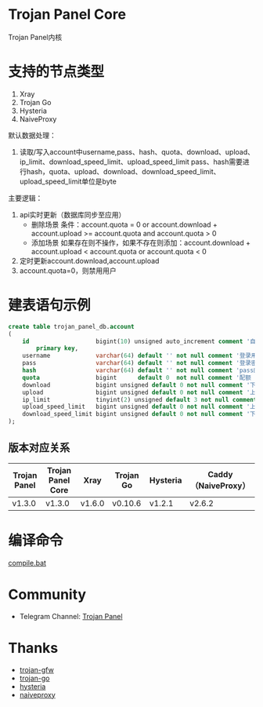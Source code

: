 # Trojan Panel Core

Trojan Panel内核

# 支持的节点类型

1. Xray
2. Trojan Go
3. Hysteria
4. NaiveProxy

默认数据处理：

1. 读取/写入account中username,pass、hash、quota、download、upload、ip_limit、download_speed_limit、upload_speed_limit
   pass、hash需要进行hash，quota、upload、download、download_speed_limit、upload_speed_limit单位是byte

主要逻辑：

1. api实时更新（数据库同步至应用）
    - 删除场景 条件：account.quota = 0 or account.download + account.upload >= account.quota and account.quota > 0
    - 添加场景 如果存在则不操作，如果不存在则添加：account.download + account.upload <
      account.quota or account.quota < 0
2. 定时更新account.download,account.upload
3. account.quota=0，则禁用用户

# 建表语句示例

```sql
create table trojan_panel_db.account
(
    id                   bigint(10) unsigned auto_increment comment '自增主键'
        primary key,
    username             varchar(64) default '' not null comment '登录用户名',
    pass                 varchar(64) default '' not null comment '登录密码',
    hash                 varchar(64) default '' not null comment 'pass的hash',
    quota                bigint      default 0  not null comment '配额 单位/byte',
    download             bigint unsigned default 0 not null comment '下载 单位/byte',
    upload               bigint unsigned default 0 not null comment '上传 单位/byte',
    ip_limit             tinyint(2) unsigned default 3 not null comment '限制IP设备数',
    upload_speed_limit   bigint unsigned default 0 not null comment '上传限速 单位/byte',
    download_speed_limit bigint unsigned default 0 not null comment '下载限速 单位/byte',
);
```

## 版本对应关系

| Trojan Panel | Trojan Panel Core | Xray   | Trojan Go | Hysteria | Caddy（NaiveProxy） |
|--------------|-------------------|--------|-----------|----------|-------------------|
| v1.3.0       | v1.3.0            | v1.6.0 | v0.10.6   | v1.2.1   | v2.6.2            |

# 编译命令

[compile.bat](./compile.bat)

# Community

- Telegram Channel: [Trojan Panel](https://t.me/TrojanPanel)

# Thanks

- [trojan-gfw](https://github.com/trojan-gfw/trojan)
- [trojan-go](https://github.com/p4gefau1t/trojan-go)
- [hysteria](https://github.com/HyNetwork/hysteria)
- [naiveproxy](https://github.com/klzgrad/naiveproxy)
